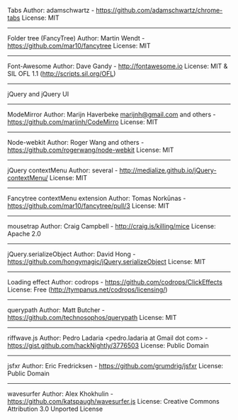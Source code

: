 Tabs
Author: adamschwartz - https://github.com/adamschwartz/chrome-tabs
License: MIT

------------------------------------------------------------------------------------------

Folder tree (FancyTree)
Author: Martin Wendt - https://github.com/mar10/fancytree
License: MIT

------------------------------------------------------------------------------------------

Font-Awesome
Author: Dave Gandy - http://fontawesome.io
License: MIT & SIL OFL 1.1 (http://scripts.sil.org/OFL)

------------------------------------------------------------------------------------------

jQuery and jQuery UI


------------------------------------------------------------------------------------------


ModeMirror
Author: Marijn Haverbeke <marijnh@gmail.com> and others - https://github.com/marijnh/CodeMirro
License: MIT

------------------------------------------------------------------------------------------

Node-webkit
Author: Roger Wang and others - https://github.com/rogerwang/node-webkit
License: MIT

------------------------------------------------------------------------------------------

jQuery contextMenu
Author: several - http://medialize.github.io/jQuery-contextMenu/
License: MIT

------------------------------------------------------------------------------------------

Fancytree contextMenu extension
Author: Tomas Norkūnas - https://github.com/mar10/fancytree/pull/3
License: MIT

------------------------------------------------------------------------------------------

mousetrap
Author: Craig Campbell - http://craig.is/killing/mice
License: Apache 2.0


------------------------------------------------------------------------------------------
jQuery.serializeObject
Author: David Hong - https://github.com/hongymagic/jQuery.serializeObject
License: MIT

------------------------------------------------------------------------------------------
Loading effect
Author: codrops - https://github.com/codrops/ClickEffects
License: Free (http://tympanus.net/codrops/licensing/)

------------------------------------------------------------------------------------------
querypath
Author: Matt Butcher - https://github.com/technosophos/querypath
License: MIT

------------------------------------------------------------------------------------------
riffwave.js
Author: Pedro Ladaria <pedro.ladaria at Gmail dot com> - https://gist.github.com/hackNightly/3776503
License: Public Domain

------------------------------------------------------------------------------------------
jsfxr
Author: Eric Fredricksen - https://github.com/grumdrig/jsfxr
License: Public Domain

------------------------------------------------------------------------------------------
wavesurfer
Author: Alex Khokhulin - https://github.com/katspaugh/wavesurfer.js
License: Creative Commons Attribution 3.0 Unported License
